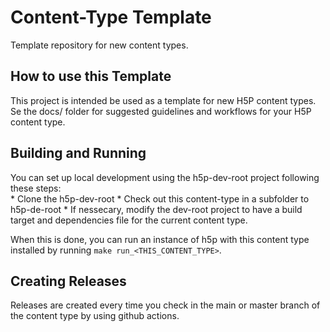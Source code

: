 # Content-Type Template
Template repository for new content types.

## How to use this Template

This project is intended be used as a template for new H5P content types. Se the docs/ folder for suggested guidelines and workflows for your H5P content type.

## Building and Running

You can set up local development using the h5p-dev-root project following these steps:  
    * Clone the h5p-dev-root
    * Check out this content-type in a subfolder to h5p-de-root
    * If nessecary, modify the dev-root project to have a build target and dependencies file for the current content type.


When this is done, you can run an instance of h5p with this content type installed by running `make run_<THIS_CONTENT_TYPE>`.


## Creating Releases

Releases are created every time you check in the main or master branch of the content type by using github actions.

